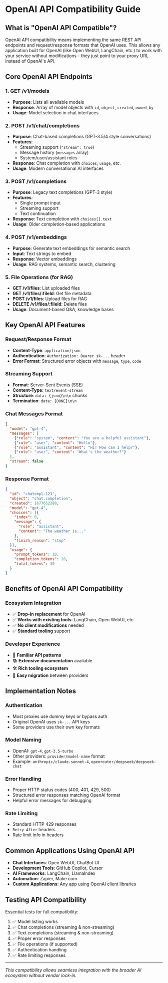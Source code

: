 # OpenAI API Compatibility Guide

## What is "OpenAI API Compatible"?

OpenAI API compatibility means implementing the same REST API endpoints and request/response formats that OpenAI uses. This allows any application built for OpenAI (like Open WebUI, LangChain, etc.) to work with your service without modifications - they just point to your proxy URL instead of OpenAI's API.

## Core OpenAI API Endpoints

### 1. **GET /v1/models**
- **Purpose**: Lists all available models
- **Response**: Array of model objects with `id`, `object`, `created`, `owned_by`
- **Usage**: Model selection in chat interfaces

### 2. **POST /v1/chat/completions**
- **Purpose**: Chat-based completions (GPT-3.5/4 style conversations)
- **Features**:
  - Streaming support (`"stream": true`)
  - Message history (`messages` array)
  - System/user/assistant roles
- **Response**: Chat completion with `choices`, `usage`, etc.
- **Usage**: Modern conversational AI interfaces

### 3. **POST /v1/completions**
- **Purpose**: Legacy text completions (GPT-3 style)
- **Features**:
  - Single prompt input
  - Streaming support
  - Text continuation
- **Response**: Text completion with `choices[].text`
- **Usage**: Older completion-based applications

### 4. **POST /v1/embeddings**
- **Purpose**: Generate text embeddings for semantic search
- **Input**: Text strings to embed
- **Response**: Vector embeddings
- **Usage**: RAG systems, semantic search, clustering

### 5. **File Operations** (for RAG)
- **GET /v1/files**: List uploaded files
- **GET /v1/files/:fileId**: Get file metadata
- **POST /v1/files**: Upload files for RAG
- **DELETE /v1/files/:fileId**: Delete files
- **Usage**: Document-based Q&A, knowledge bases

## Key OpenAI API Features

### **Request/Response Format**
- **Content-Type**: `application/json`
- **Authentication**: `Authorization: Bearer sk-...` header
- **Error Format**: Structured error objects with `message`, `type`, `code`

### **Streaming Support**
- **Format**: Server-Sent Events (SSE)
- **Content-Type**: `text/event-stream`
- **Structure**: `data: {json}\n\n` chunks
- **Termination**: `data: [DONE]\n\n`

### **Chat Messages Format**
```json
{
  "model": "gpt-4",
  "messages": [
    {"role": "system", "content": "You are a helpful assistant"},
    {"role": "user", "content": "Hello"},
    {"role": "assistant", "content": "Hi! How can I help?"},
    {"role": "user", "content": "What's the weather?"}
  ],
  "stream": false
}
```

### **Response Format**
```json
{
  "id": "chatcmpl-123",
  "object": "chat.completion",
  "created": 1677652288,
  "model": "gpt-4",
  "choices": [{
    "index": 0,
    "message": {
      "role": "assistant",
      "content": "The weather is..."
    },
    "finish_reason": "stop"
  }],
  "usage": {
    "prompt_tokens": 10,
    "completion_tokens": 20,
    "total_tokens": 30
  }
}
```

## Benefits of OpenAI API Compatibility

### **Ecosystem Integration**
- ✅ **Drop-in replacement** for OpenAI
- ✅ **Works with existing tools**: LangChain, Open WebUI, etc.
- ✅ **No client modifications** needed
- ✅ **Standard tooling** support

### **Developer Experience**
- 🔄 **Familiar API patterns**
- 📚 **Extensive documentation** available
- 🛠️ **Rich tooling ecosystem**
- 🔌 **Easy migration** between providers

## Implementation Notes

### **Authentication**
- Most proxies use dummy keys or bypass auth
- Original OpenAI uses `sk-...` API keys
- Some providers use their own key formats

### **Model Naming**
- OpenAI: `gpt-4`, `gpt-3.5-turbo`
- Other providers: `provider/model-name` format
- Example: `anthropic/claude-sonnet-4`, `openrouter/deepseek/deepseek-chat`

### **Error Handling**
- Proper HTTP status codes (400, 401, 429, 500)
- Structured error responses matching OpenAI format
- Helpful error messages for debugging

### **Rate Limiting**
- Standard HTTP 429 responses
- `Retry-After` headers
- Rate limit info in headers

## Common Applications Using OpenAI API

- **Chat Interfaces**: Open WebUI, ChatBot UI
- **Development Tools**: GitHub Copilot, Cursor
- **AI Frameworks**: LangChain, LlamaIndex
- **Automation**: Zapier, Make.com
- **Custom Applications**: Any app using OpenAI client libraries

## Testing API Compatibility

Essential tests for full compatibility:
1. ✅ Model listing works
2. ✅ Chat completions (streaming & non-streaming)
3. ✅ Text completions (streaming & non-streaming)
4. ✅ Proper error responses
5. ✅ File operations (if supported)
6. ✅ Authentication handling
7. ✅ Rate limiting responses

---

*This compatibility allows seamless integration with the broader AI ecosystem without vendor lock-in.*